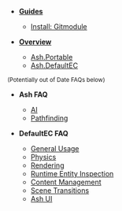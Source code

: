 - [**Guides**](/)

    - [Install: Gitmodule](/installation/gitmodule)

- [**Overview**](/overview/)

    - [Ash.Portable](/overview/nez-portable)
    - [Ash.DefaultEC](/overview/nez-defaultec)

<div class="text-center">
    <small>(Potentially out of Date FAQs below)</small>
</div>


- **Ash FAQ**

    - [AI](/faq/ai)
    - [Pathfinding](/faq/pathfinding)

- **DefaultEC FAQ**

    - [General Usage](/faq-defaultec/general)
    - [Physics](/faq-defaultec/physics)
    - [Rendering](/faq-defaultec/rendering)
    - [Runtime Entity Inspection](/faq-defaultec/entity-inspector)
    - [Content Management](/faq-defaultec/content-management)
    - [Scene Transitions](/faq-defaultec/scene-transitions)
    - [Ash UI](/faq-defaultec/nez-ui)